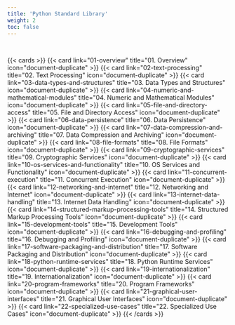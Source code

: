 ```yaml
---
title: 'Python Standard Library'
weight: 2
toc: false
---
```


<br />

{{< cards >}}
{{< card link="01-overview" title="01. Overview" icon="document-duplicate" >}}
{{< card link="02-text-processing" title="02. Text Processing" icon="document-duplicate" >}}
{{< card link="03-data-types-and-structures" title="03. Data Types and Structures" icon="document-duplicate" >}}
{{< card link="04-numeric-and-mathematical-modules" title="04. Numeric and Mathematical Modules" icon="document-duplicate" >}}
{{< card link="05-file-and-directory-access" title="05. File and Directory Access" icon="document-duplicate" >}}
{{< card link="06-data-persistence" title="06. Data Persistence" icon="document-duplicate" >}}
{{< card link="07-data-compression-and-archiving" title="07. Data Compression and Archiving" icon="document-duplicate" >}}
{{< card link="08-file-formats" title="08. File Formats" icon="document-duplicate" >}}
{{< card link="09-cryptographic-services" title="09. Cryptographic Services" icon="document-duplicate" >}}
{{< card link="10-os-services-and-functionality" title="10. OS Services and Functionality" icon="document-duplicate" >}}
{{< card link="11-concurrent-execution" title="11. Concurrent Execution" icon="document-duplicate" >}}
{{< card link="12-networking-and-internet" title="12. Networking and Internet" icon="document-duplicate" >}}
{{< card link="13-internet-data-handling" title="13. Internet Data Handling" icon="document-duplicate" >}}
{{< card link="14-structured-markup-processing-tools" title="14. Structured Markup Processing Tools" icon="document-duplicate" >}}
{{< card link="15-development-tools" title="15. Development Tools" icon="document-duplicate" >}}
{{< card link="16-debugging-and-profiling" title="16. Debugging and Profiling" icon="document-duplicate" >}}
{{< card link="17-software-packaging-and-distribution" title="17. Software Packaging and Distribution" icon="document-duplicate" >}}
{{< card link="18-python-runtime-services" title="18. Python Runtime Services" icon="document-duplicate" >}}
{{< card link="19-internationalization" title="19. Internationalization" icon="document-duplicate" >}}
{{< card link="20-program-frameworks" title="20. Program Frameworks" icon="document-duplicate" >}}
{{< card link="21-graphical-user-interfaces" title="21. Graphical User Interfaces" icon="document-duplicate" >}}
{{< card link="22-specialized-use-cases" title="22. Specialized Use Cases" icon="document-duplicate" >}}
{{< /cards >}}
